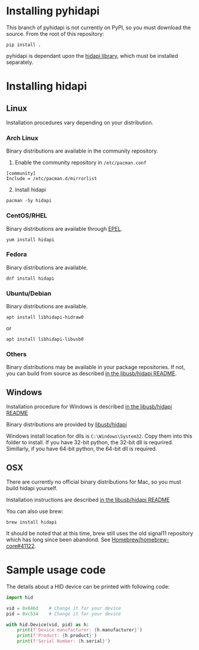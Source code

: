 # Installing pyhidapi
This branch of pyhidapi is not currently on PyPI, so you must download the source. From the root of this repository:

```
pip install .
```

pyhidapi is dependant upon the [hidapi library](https://github.com/libusb/hidapi), which must be installed separately.

# Installing hidapi

## Linux
Installation procedures vary depending on your distribution.

### Arch Linux
Binary distributions are available in the community repository.

1. Enable the community repository in `/etc/pacman.conf`
```
[community]
Include = /etc/pacman.d/mirrorlist
```
2. Install hidapi
```
pacman -Sy hidapi
```

### CentOS/RHEL
Binary distributions are available through [EPEL](https://fedoraproject.org/wiki/EPEL).
```
yum install hidapi
```

### Fedora
Binary distributions are available.
```
dnf install hidapi
```

### Ubuntu/Debian
Binary distributions are available.

```
apt install libhidapi-hidraw0
```
or
```
apt install libhidapi-libusb0
```

### Others
Binary distributions may be available in your package repositories. If not, you can build from source as described [in the libusb/hidapi README](https://github.com/libusb/hidapi#build-instructions).

## Windows
Installation procedure for Windows is described [in the libusb/hidapi README](https://github.com/libusb/hidapi#building-on-windows)

Binary distributions are provided by [libusb/hidapi](https://github.com/libusb/hidapi/releases)

Windows install location for dlls is `C:\Windows\System32`. Copy them into this folder to install. If you have 32-bit python, the 32-bit dll is requrired. Simillarly, if you have 64-bit python, the 64-bit dll is required.

## OSX
There are currently no official binary distributions for Mac, so you must build hidapi yourself.

Installation instructions are described [in the libusb/hidapi README](https://github.com/libusb/hidapi#mac)

You can also use brew:
```
brew install hidapi
```
It should be noted that at this time, brew still uses the old signal11 repository which has long since been abandond.
See [Homebrew/homebrew-core#41122](https://github.com/Homebrew/homebrew-core/pull/41122).

# Sample usage code

The details about a HID device can be printed with following code:

```python
import hid

vid = 0x046d	# Change it for your device
pid = 0xc534	# Change it for your device

with hid.Device(vid, pid) as h:
	print(f'Device manufacturer: {h.manufacturer}')
	print(f'Product: {h.product}')
	print(f'Serial Number: {h.serial}')
```


